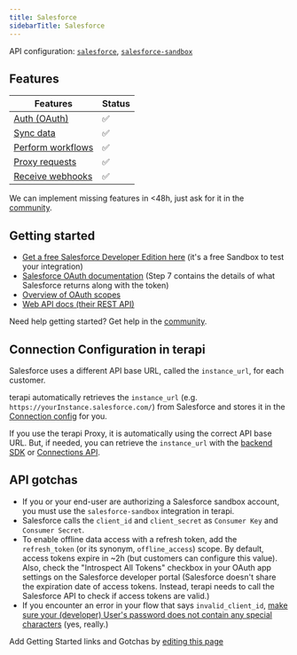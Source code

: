 ```yaml
---
title: Salesforce
sidebarTitle: Salesforce
---
```


API configuration: [`salesforce`](https://terapi.dev/providers.yaml), [`salesforce-sandbox`](https://terapi.dev/providers.yaml)

## Features

| Features | Status |
| - | - |
| [Auth (OAuth)](/integrate/guides/authorize-an-api) | ✅ |
| [Sync data](/integrate/guides/sync-data-from-an-api) | ✅ |
| [Perform workflows](/integrate/guides/perform-workflows-with-an-api) | ✅ |
| [Proxy requests](/integrate/guides/proxy-requests-to-an-api) | ✅ |
| [Receive webhooks](/integrate/guides/receive-webhooks-from-an-api) | ✅ |

<Tip>We can implement missing features in &lt;48h, just ask for it in the [community](https://terapi.dev/slack).</Tip>

## Getting started

-   [Get a free Salesforce Developer Edition here](https://developer.salesforce.com/free-trials) (it's a free Sandbox to test your integration)
-   [Salesforce OAuth documentation](https://help.salesforce.com/s/articleView?id=sf.remoteaccess_authorization_code_credentials_flow.htm&type=5) (Step 7 contains the details of what Salesforce returns along with the token)
-   [Overview of OAuth scopes](https://help.salesforce.com/s/articleView?id=sf.connected_app_create_api_integration.htm&type=5)
-   [Web API docs (their REST API)](https://developer.salesforce.com/docs/atlas.en-us.api_rest.meta/api_rest/intro_rest_resources.html)

<Tip>Need help getting started? Get help in the [community](https://terapi.dev/slack).</Tip>

## Connection Configuration in terapi

Salesforce uses a different API base URL, called the `instance_url`, for each customer.

terapi automatically retrieves the `instance_url` (e.g. `https://yourInstance.salesforce.com/`) from Salesforce and stores it in the [Connection config](/integrate/guides/authorize-an-api#apis-requiring-connection-specific-configuration-for-authorization) for you.

If you use the terapi Proxy, it is automatically using the correct API base URL. But, if needed, you can retrieve the `instance_url` with the [backend SDK](/reference/sdks/node#get-a-connection-with-credentials) or [Connections API](/reference/api/connection/get).

## API gotchas

-   If you or your end-user are authorizing a Salesforce sandbox account, you must use the `salesforce-sandbox` integration in terapi.
-   Salesforce calls the `client_id` and `client_secret` as `Consumer Key` and `Consumer Secret`.
-   To enable offline data access with a refresh token, add the `refresh_token` (or its synonym, `offline_access`) scope. By default, access tokens expire in ~2h (but customers can configure this value). Also, check the "Introspect All Tokens" checkbox in your OAuth app settings on the Salesforce developer portal (Salesforce doesn't share the expiration date of access tokens. Instead, terapi needs to call the Salesforce API to check if access tokens are valid.)
-   If you encounter an error in your flow that says `invalid_client_id`, [make sure your (developer) User's password does not contain any special characters](https://developer.salesforce.com/forums/?id=906F00000009ABLIA2) (yes, really.)

<Note>Add Getting Started links and Gotchas by [editing this page](https://github.com/terapihq/terapi/tree/master/docs-v2/integrations/all/salesforce.mdx)</Note>
